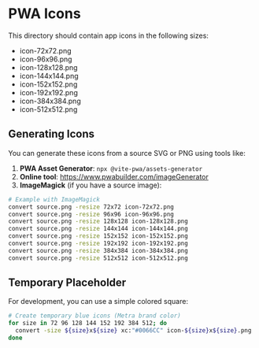 # PWA Icons

This directory should contain app icons in the following sizes:

- icon-72x72.png
- icon-96x96.png
- icon-128x128.png
- icon-144x144.png
- icon-152x152.png
- icon-192x192.png
- icon-384x384.png
- icon-512x512.png

## Generating Icons

You can generate these icons from a source SVG or PNG using tools like:

1. **PWA Asset Generator**: `npx @vite-pwa/assets-generator`
2. **Online tool**: https://www.pwabuilder.com/imageGenerator
3. **ImageMagick** (if you have a source image):

```bash
# Example with ImageMagick
convert source.png -resize 72x72 icon-72x72.png
convert source.png -resize 96x96 icon-96x96.png
convert source.png -resize 128x128 icon-128x128.png
convert source.png -resize 144x144 icon-144x144.png
convert source.png -resize 152x152 icon-152x152.png
convert source.png -resize 192x192 icon-192x192.png
convert source.png -resize 384x384 icon-384x384.png
convert source.png -resize 512x512 icon-512x512.png
```

## Temporary Placeholder

For development, you can use a simple colored square:

```bash
# Create temporary blue icons (Metra brand color)
for size in 72 96 128 144 152 192 384 512; do
  convert -size ${size}x${size} xc:"#0066CC" icon-${size}x${size}.png
done
```
